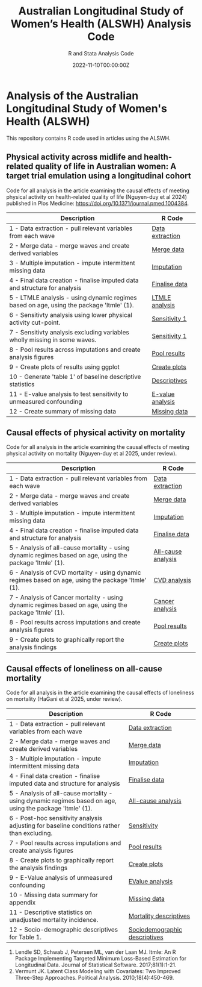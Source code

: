 ﻿---
title: 'Australian Longitudinal Study of Women’s Health (ALSWH) Analysis Code'
subtitle: 'R and Stata Analysis Code'
summary: R and Stata Analysis Code
authors:
- admin
tags:
- Physical activity
- Health
- Longitudinal cohort study
- Causal inference
categories: []
date: "2022-11-10T00:00:00Z"
lastmod: "2024-01-31T00:00:00Z"
featured: false
draft: false
image:
  placement: 2
  caption: ""
  focal_point: ""
  preview_only: false
projects:
- ALSWH
- causal-inference
---

# Analysis of the Australian Longitudinal Study of Women's Health (ALSWH)

This repository contains R code used in articles using the ALSWH.

## Physical activity across midlife and health-related quality of life in Australian women: A target trial emulation using a longitudinal cohort
Code for all analysis in the article examining the causal effects of meeting physical activity on health-related quality of life (Nguyen-duy et al 2024) published in Plos Medicine: https://doi.org/10.1371/journal.pmed.1004384.

| Description | R Code |
| --- | --- |
| 1 - Data extraction - pull relevant variables from each wave | [Data extraction](Code/2024/1_Data_Extraction.R) |
| 2 - Merge data - merge waves and create derived variables | [Merge data](Code/2024/2_Data_Merge.R) |
| 3 - Multiple imputation - impute intermittent missing data | [Imputation](Code/2024/3_Multiple_Imputation.R) |
| 4 - Final data creation - finalise imputed data and structure for analysis | [Finalise data](Code/2024/4_Data_Finalise.R) |
| 5 - LTMLE analysis - using dynamic regimes based on age, using the package 'ltmle' (1). | [LTMLE analysis](Code/2024/5_Dynamic_Regimes.R) |
| 6 - Sensitivty analysis using lower physical activity cut-point. | [Sensitivity 1](Code/2024/6_Dynamic_Regimes_Sensitivity1.R) |
| 7 - Sensitivty analysis excluding variables wholly missing in some waves. | [Sensitivity 1](Code/2024/7_Dynamic_Regimes_Sensitivity2.R) |
| 8 - Pool results across imputations and create analysis figures | [Pool results](Code/2024/8_Pool_Results.R) |
| 9 - Create plots of results using ggplot | [Create plots](Code/2024/9_Create_Plots.R) |
| 10 - Generate 'table 1' of baseline descriptive statistics | [Descriptives](Code/2024/10_Descriptive_Statistics.R) |
| 11 - E-value analysis to test sensitivity to unmeasured confounding | [E-value analysis](Code/2024/11_EValue_Analysis.R) |
| 12 - Create summary of missing data | [Missing data](Code/2024/12_Missing_data_summary.R) |

## Causal effects of physical activity on mortality
Code for all analysis in the article examining the causal effects of meeting physical activity on mortality (Nguyen-duy et al 2025, under review).

| Description | R Code |
| --- | --- |
| 1 - Data extraction - pull relevant variables from each wave | [Data extraction](Code/2025a/1_Data_Extraction.R) |
| 2 - Merge data - merge waves and create derived variables | [Merge data](Code/2025a/2_Data_Merge.R) |
| 3 - Multiple imputation - impute intermittent missing data | [Imputation](Code/2025a/3_Multiple_Imputation.R) |
| 4 - Final data creation - finalise imputed data and structure for analysis | [Finalise data](Code/2025a/4_Data_Finalise.R) |
| 5 - Analysis of all-cause mortality - using dynamic regimes based on age, using the package 'ltmle' (1). | [All-cause analysis](Code/2025a/5_All_cause_analysis.R) |
| 6 - Analysis of CVD mortality - using dynamic regimes based on age, using the package 'ltmle' (1). | [CVD analysis](Code/2025a/6_CVD_analysis.R) |
| 7 - Analysis of Cancer mortality - using dynamic regimes based on age, using the package 'ltmle' (1). | [Cancer analysis](Code/2025a/7_cancer_analysis.R) |
| 8 - Pool results across imputations and create analysis figures | [Pool results](Code/2025a/8_Pool_Results.R) |
| 9 - Create plots to graphically report the analysis findings | [Create plots](Code/2025a/9_Create_Plots.R) |

## Causal effects of loneliness on all-cause mortality
Code for all analysis in the article examining the causal effects of loneliness on mortality (HaGani et al 2025, under review).

| Description | R Code |
| --- | --- |
| 1 - Data extraction - pull relevant variables from each wave | [Data extraction](Code/2025b/1_ALSWH_Extraction.R) |
| 2 - Merge data - merge waves and create derived variables | [Merge data](Code/2025b/2_Merge_code.R) |
| 3 - Multiple imputation - impute intermittent missing data | [Imputation](Code/2025b/3_Multiple_Imputation.R) |
| 4 - Final data creation - finalise imputed data and structure for analysis | [Finalise data](Code/2025b/4_Data_Finalise.R) |
| 5 - Analysis of all-cause mortality - using dynamic regimes based on age, using the package 'ltmle' (1). | [All-cause analysis](Code/2025b/5_All_cause_analysis.R) |
| 6 - Post-hoc sensitivity analysis adjusting for baseline conditions rather than excluding. | [Sensitivity](Code/2025b/6_Post-hoc_sensitivity.R) |
| 7 - Pool results across imputations and create analysis figures | [Pool results](Code/2025b/7_Pool_Results.R) |
| 8 - Create plots to graphically report the analysis findings | [Create plots](Code/2025b/8_Create_Plots.R) |
| 9 - E-Value analysis of unmeasured confounding | [EValue analysis](Code/2025b/9_EValue_Analysis.R) |
| 10 - Missing data summary for appendix | [Missing data](Code/2025b/10_Missing_data_summary.R) |
| 11 - Descriptive statistics on unadjusted mortality incidence. | [Mortality descriptives](Code/2025b/11_Mortality_descriptives.R) |
| 12 - Socio-demographic descriptives for Table 1. | [Sociodemographic descriptives](Code/2025b/12_Socio_demographics.R) |

1. Lendle SD, Schwab J, Petersen ML, van der Laan MJ. ltmle: An R Package Implementing Targeted Minimum Loss-Based Estimation for Longitudinal Data. Journal of Statistical Software. 2017;81(1):1-21.
2. Vermunt JK. Latent Class Modeling with Covariates: Two Improved Three-Step Approaches. Political Analysis. 2010;18(4):450-469.

<!---
## Physical activity trajectories and associations with health-related quality of life
Code for all analysis in the article by Nguyen-duy et al 2024b.

| Description | R Code |
| --- | --- |
| 1 - Data extraction - pull relevant variables from each wave | [Data extraction](Code/2024b/1_Data_Extraction.R) |
| 2 - Multiple imputation - impute intermittent missing data | [Imputation](Code/2024b/2_Multiple_Imputation.R) |
| 3 - Final data creation - finalise imputed data and structure for analysis | [Finalise data](Code/2024b/3_Data_Finalise.R) |
| 4 - Data import - import imputed data into Stata for analysis | [Stata import](Code/2024b/4_Data_Import.do) |
| 5 - Assess model fit - check number of classes using information criteria | [Model fit](Code/2024b/5_Model_Fit.do) |
| 6 - Class probabilities - estimate class probabilities from best fitting model | [Class probabilities](Code/2024b/6_Class_Probabilities.do) |
| 7 - BCH Weights - estimate BCH weights based on BCH method (2). | [BCH Weights](Code/2024b/7_Calculate_BCH_Weights.do) |
| 8 - ML models - regress class membership on baseline covariates using ML method (2). | [ML Models](Code/2024b/8_Latent_Class_Regressions_ML.do) |
| 9 - BCH models - distal outcome models and regression of class membership on baseline covariates using BCH method (2). | [BCH Models](Code/2024b/9_Distal_Models_BCH.do) |
-->

